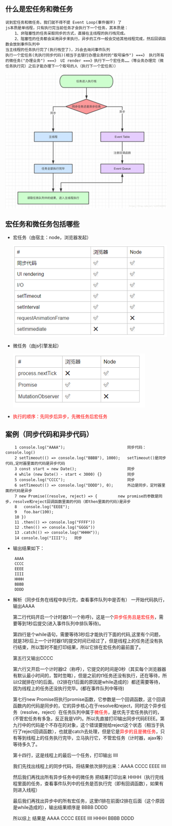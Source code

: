 ## 什么是宏任务和微任务
    说到宏任务和微任务，我们就不得不提 Event Loop(事件循环) 了
    js本质是单线程，只有执行完当前任务才会执行下一个任务，其本质是：
        1、非阻塞性的任务采取同步的方式，直接在主线程的执行栈完成。
        2、阻塞性的任务都会采用异步来执行，异步的工作一般会交给其他线程完成，然后回调函数会放到事件队列中
    当主线程的任务执行完了(执行栈空了)，JS会去询问事件队列
    执行一个宏任务(先执行同步代码)(相当于去银行办理业务时的"取号操作") ===》 执行所有的微任务("办理业务") ===》 UI render ===》执行下一个宏任务……（等业务办理完（微任务执行完）之后才能办理下一个取号的人（执行下一个宏任务））
   

![js单线程](./image/js单线程.png "js单线程")

## 宏任务和微任务包括哪些
* 宏任务（由宿主：node，浏览器发起）

    ![宏任务](./image/宏任务.png "宏任务")

* 微任务（由js引擎发起）

    ![微任务](./image/微任务.png "微任务")

* <font color=red>执行的顺序：先同步后异步，先微任务后宏任务</font>

## 案例（同步代码和异步代码）
```
    1 console.log("AAAA");                           同步代码：console.log()
    2 setTimeout(() => console.log("BBBB"), 1000);   setTimeout()是同步代码,定时器里面的代码是异步代码
    3 const start = new Date();                      同步
    4 while (new Date() - start < 3000) {}           同步
    5 console.log("CCCC");                           同步
    6 setTimeout(() => console.log("DDDD"), 0);      外边是同步，定时器里面的代码是异步
    7 new Promise((resolve, reject) => {         new promise的参数是同步，resolve和reject回调函数里面的代码（即then里面的代码)是异步
    8   console.log("EEEE");
    9   foo.bar(100);
    10 })
    11 .then(() => console.log("FFFF"))
    12 .then(() => console.log("GGGG"))
    13 .catch(() => console.log("HHHH"));
    14 console.log("IIII");   同步
```
* 输出结果如下：
``` 
    AAAA
    CCCC
    EEEE
    IIII
    HHHH
    BBBB
    DDDD
```
* 解析（同步任务在线程中执行完，查看事件队列中是否有）
    一开始代码执行，输出AAAA

    第二行代码开启一个计时器t1(一个称呼)，这是一个<font color=red>异步任务且是宏任务</font>，需要等到1秒后提交(进入事件队列中排队等待)。

    第四行是个while语句，需要等待3秒后才能执行下面的代码,这里有个问题，就是3秒后上一个计时器t1的提交时间已经过了，但是线程上的任务还没有执行结束，所以暂时不能打印结果，所以它排在宏任务的最前面了。

    第五行又输出CCCC

    第六行又开启一个计时器t2（称呼），它提交的时间是0秒（其实每个浏览器器有默认最小时间的，暂时忽略），但是之前的t1任务还没有执行，还在等待，所以t2就排在t1的后面。（t2排在t1后面的原因是while造成的）都还需要等待，因为线程上的任务还没执行完毕。(都在事件队列中等待)

    第七行new Promise将执行promise函数，它参数是一个回调函数，这个回调函数内的代码是同步的，它的异步核心在于resolve和reject，同时这个异步任务（resolve，reject）在任务队列中属于<font color=red>微任务</font>，是优先于宏任务执行的，(不管宏任务有多急，反正我是VIP)。所以先直接打印输出同步代码EEEE。第九行中的代码是个不存在的对象，这个错误要抛给reject这个状态（相当于执行了reject回调函数），也就是catch去处理，但是它是<font color=red>异步的且是微任务</font>，只有等到线程上的任务执行完毕，立马执行它，不管宏任务（计时器，ajax等）等待多久了。

    第十四行，这是线程上的最后一个任务，打印输出 IIII

    我们先找出线程上的同步代码，将结果依次排列出来：AAAA CCCC EEEE IIII

    然后我们再找出所有异步任务中的微任务 把结果打印出来 HHHH（执行完线程里面的任务，查看事件队列中的任务是否执行完（即有回调函数），如果有则进入线程）

    最后我们再找出异步中的所有宏任务，这里t1排在前面t2排在后面（这个原因是while造成的），输出结果顺序是 BBBB DDDD

    所以综上 结果是 AAAA CCCC EEEE IIII HHHH BBBB DDDD
